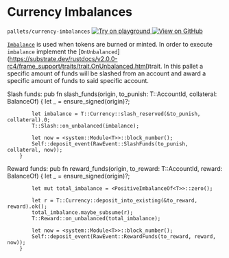 
# Currency Imbalances

`pallets/currency-imbalances`
[
	![Try on playground](https://img.shields.io/badge/Playground-Try%20it!-brightgreen?logo=Parity%20Substrate)
](https://playground-staging.substrate.dev/?deploy=recipes&files=%2Fhome%2Fsubstrate%2Fworkspace%2Fpallets%2Fcharity%2Fsrc%2Flib.rs)
[
	![View on GitHub](https://img.shields.io/badge/Github-View%20Code-brightgreen?logo=github)
](https://github.com/substrate-developer-hub/recipes/blob/master/pallets/currency-imbalances/src/lib.rs)


[`Imbalance`](https://substrate.dev/rustdocs/v2.0.0-rc4/frame_support/traits/trait.Imbalance.html) is used when tokens are burned or minted. In order to execute `imbalance` implement the [`OnUnbalanced`] (https://substrate.dev/rustdocs/v2.0.0-rc4/frame_support/traits/trait.OnUnbalanced.html)trait.
In this pallet a specific amount of funds will be slashed from an account and 
award a specific amount of funds to said specific account.

Slash funds:
pub fn slash_funds(origin, to_punish: T::AccountId, collateral: BalanceOf<T>) {
            let _ = ensure_signed(origin)?;

            let imbalance = T::Currency::slash_reserved(&to_punish, collateral).0;
            T::Slash::on_unbalanced(imbalance);

            let now = <system::Module<T>>::block_number();
            Self::deposit_event(RawEvent::SlashFunds(to_punish, collateral, now));
        }


Reward funds:
   pub fn reward_funds(origin, to_reward: T::AccountId, reward: BalanceOf<T>) {
            let _ = ensure_signed(origin)?;

            let mut total_imbalance = <PositiveImbalanceOf<T>>::zero();

            let r = T::Currency::deposit_into_existing(&to_reward, reward).ok();
            total_imbalance.maybe_subsume(r);
            T::Reward::on_unbalanced(total_imbalance);

            let now = <system::Module<T>>::block_number();
            Self::deposit_event(RawEvent::RewardFunds(to_reward, reward, now));
        }

